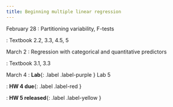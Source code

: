 ```yaml
---
title: Beginning multiple linear regression
---
```


February 28
: Partitioning variability, F-tests

: Textbook 2.2, 3.3, 4.5, 5

March 2
: Regression with categorical and quantitative predictors

: Textbook 3.1, 3.3

March 4
: **Lab**{: .label .label-purple } Lab 5

: **HW 4 due**{: .label .label-red }

: **HW 5 released**{: .label .label-yellow }